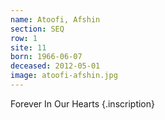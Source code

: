 ```yaml
---
name: Atoofi, Afshin
section: SEQ
row: 1
site: 11
born: 1966-06-07
deceased: 2012-05-01
image: atoofi-afshin.jpg
---
```


Forever In Our Hearts
{.inscription}